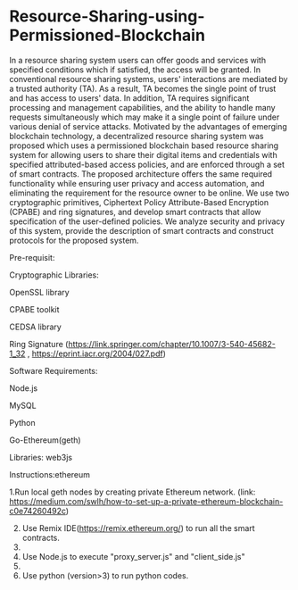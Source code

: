 # Resource-Sharing-using-Permissioned-Blockchain
In a resource sharing system users can offer goods and services with specified conditions which if satisfied, the access will be granted. In conventional resource sharing systems, users' interactions are mediated by a trusted authority (TA). As a result, TA becomes the single point of trust and has access to users' data. In addition, TA requires significant processing and management capabilities, and the ability to handle many requests simultaneously which may make it a single point of failure under various denial of service attacks. Motivated by the advantages of emerging blockchain technology, a decentralized resource sharing system was proposed which uses a permissioned blockchain based resource sharing system for allowing users to share their digital items and credentials with specified attributed-based access policies, and are enforced through a set of smart contracts. The proposed architecture offers the same required functionality while ensuring user privacy and access automation, and eliminating the requirement for the resource owner to be online. We use two cryptographic primitives, Ciphertext Policy Attribute-Based Encryption (CPABE) and ring signatures, and develop smart contracts that allow specification of the user-defined policies. We analyze security and privacy of this system, provide the description of smart contracts and construct protocols for the proposed system. 

Pre-requisit:

Cryptographic Libraries:

  OpenSSL library
  
  CPABE toolkit
  
  CEDSA library
  
  Ring Signature (https://link.springer.com/chapter/10.1007/3-540-45682-1_32 , https://eprint.iacr.org/2004/027.pdf)
  
Software Requirements:

  Node.js
  
  MySQL
  
  Python
  
  Go-Ethereum(geth)
  
   Libraries: web3js
   
  Instructions:ethereum 
  
  1.Run local geth nodes by creating private Ethereum network. 
    (link: https://medium.com/swlh/how-to-set-up-a-private-ethereum-blockchain-c0e74260492c)
    
  2. Use Remix IDE(https://remix.ethereum.org/) to run all the smart contracts.
  3. 
  4. Use Node.js to execute "proxy_server.js" and "client_side.js"
  5. 
  6. Use python (version>3) to run python codes.
